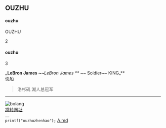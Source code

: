 ## OUZHU
#### ouzhu
 OUZHU

2

#### ouzhu

3

**_LeBron James  ~~**_LeBron James **_ ~~  Soldier~~ KING_**  
~~快船~~  
>洛杉矶
>湖人总冠军
___
![bolang](https://gimg2.baidu.com/image_search/src=http%3A%2F%2F1812.img.pp.sohu.com.cn%2Fimages%2Fblog%2F2009%2F11%2F18%2F18%2F8%2F125b6560a6ag214.jpg&refer=http%3A%2F%2F1812.img.pp.sohu.com.cn&app=2002&size=f9999,10000&q=a80&n=0&g=0n&fmt=jpeg?sec=1621500506&t=dbe31fb76198fe17c17ad15ea6eab2f7)  
[跳转网址](https://mooc1-2.chaoxing.com/mycourse/studentstudy?chapterId=401832918&courseId=216558499&clazzid=36796414&enc=6778a97f39e25ddfa4897499f4e7d4f6)  
__  
```printf("ouzhuzhenhao");```
[A.md](https://github.com/OD12138/OD/blob/main/A.md)
